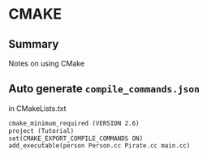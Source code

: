# CMAKE

## Summary

Notes on using CMake

## Auto generate `compile_commands.json`

in CMakeLists.txt

```txt
cmake_minimum_required (VERSION 2.6)
project (Tutorial)
set(CMAKE_EXPORT_COMPILE_COMMANDS ON)
add_executable(person Person.cc Pirate.cc main.cc)
```
